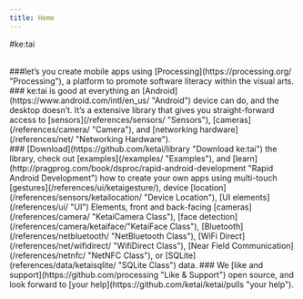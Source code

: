 ```yaml
---
title: Home
---
```

#ke:tai
<!-- ##Your companion to rapid android development.  -->
<br>
###let’s you create mobile apps using [Processing](https://processing.org/ "Processing"), a platform to promote software literacy within the visual arts.
<br>
###<i class="fa fa-caret-right"></i>  ke:tai is good at everything an [Android](https://www.android.com/intl/en_us/ "Android") device can do, and the desktop doesn’t. It’s a extensive library that gives you straight-forward access to [sensors](/references/sensors/ "Sensors"), [cameras](/references/camera/ "Camera"), and [networking hardware](/references/net/ "Networking Hardware").
<br>
###<i class="fa fa-caret-right"></i>  [Download](https://github.com/ketai/library "Download ke:tai") the library, check out [examples](/examples/ "Examples"), and [learn](http://pragprog.com/book/dsproc/rapid-android-development "Rapid Android Development")  how to create your own apps using multi-touch [gestures](/references/ui/ketaigesture/), device [location](/references/sensors/ketailocation/ "Device Location"), [UI elements](/references/ui/ "UI") Elements, front and back-facing [cameras](/references/camera/ "KetaiCamera Class"), [face detection](/references/camera/ketaiface/"KetaiFace Class"), [Bluetooth](/references/netbluetooth/ "NetBluetooth Class"), [WiFi Direct](/references/net/wifidirect/ "WifiDirect Class"), [Near Field Communication](/references/netnfc/ "NetNFC Class"), or [SQLite](references/data/ketaisqlite/ "SQLite Class") data.
###<i class="fa fa-caret-right"></i>  We [like and support](https://github.com/processing "Like & Support") open source, and look forward to [your help](https://github.com/ketai/ketai/pulls "your help").